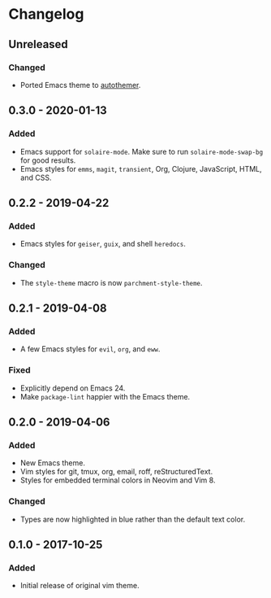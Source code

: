 # Changelog

## Unreleased
### Changed
- Ported Emacs theme to [autothemer](https://github.com/jasonm23/autothemer).

## 0.3.0 - 2020-01-13
### Added
- Emacs support for `solaire-mode`. Make sure to run
  `solaire-mode-swap-bg` for good results.
- Emacs styles for `emms`, `magit`, `transient`, Org, Clojure, JavaScript,
  HTML, and CSS.

## 0.2.2 - 2019-04-22
### Added
- Emacs styles for `geiser`, `guix`, and shell `heredocs`.

### Changed
- The `style-theme` macro is now `parchment-style-theme`.

## 0.2.1 - 2019-04-08
### Added
- A few Emacs styles for `evil`, `org`, and `eww`.

### Fixed
- Explicitly depend on Emacs 24.
- Make `package-lint` happier with the Emacs theme.

## 0.2.0 - 2019-04-06
### Added
- New Emacs theme.
- Vim styles for git, tmux, org, email, roff, reStructuredText.
- Styles for embedded terminal colors in Neovim and Vim 8.

### Changed
- Types are now highlighted in blue rather than the default text color.

## 0.1.0 - 2017-10-25
### Added
- Initial release of original vim theme.
